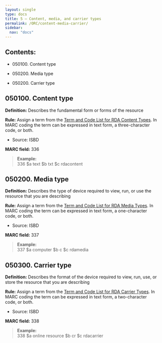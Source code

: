 ```yaml
---
layout: single
type: docs
title: 5 — Content, media, and carrier types
permalink: /ORC/content-media-carrier/
sidebar:
  nav: "docs"
---
```


## Contents:

-   050100\. Content type

-   050200\. Media type

-   050200\. Carrier type

## 050100. Content type

**Definition:** Describes the fundamental form or forms of the resource

**Rule:** Assign a term from the [Term and Code List for RDA Content
Types](https://www.loc.gov/standards/valuelist/rdacontent.html). In MARC
coding the term can be expressed in text form, a three-character code,
or both.

-   Source: ISBD

**MARC field:** 336


>**Example:**  
>336 \$a text \$b txt \$c rdacontent


## 050200. Media type

**Definition:** Describes the type of device required to view, run, or
use the resource that you are describing

**Rule:** Assign a term from the [Term and Code List for RDA Media
Types](https://www.loc.gov/standards/valuelist/rdamedia.html). In MARC
coding the term can be expressed in text form, a one-character code, or
both.

-   Source: ISBD

**MARC field:** 337

>**Example:**  
>337 \$a computer \$b c \$c rdamedia

## 050300. Carrier type

**Definition:** Describes the format of the device required to view,
run, use, or store the resource that you are describing

**Rule:** Assign a term from the [Term and Code List for RDA Carrier
Types](https://www.loc.gov/standards/valuelist/rdacarrier.html). In MARC
coding the term can be expressed in text form, a two-character code, or
both.

-   Source: ISBD

**MARC field:** 338

>**Example:**  
>338 \$a online resource \$b cr \$c rdacarrier
